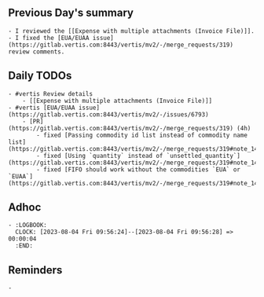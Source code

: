 ## Previous Day's summary
	- I reviewed the [[Expense with multiple attachments (Invoice File)]].
	- I fixed the [EUA/EUAA issue](https://gitlab.vertis.com:8443/vertis/mv2/-/merge_requests/319) review comments.
## Daily TODOs
	- #vertis Review details
		- [[Expense with multiple attachments (Invoice File)]]
	- #vertis [EUA/EUAA issue](https://gitlab.vertis.com:8443/vertis/mv2/-/issues/6793)
		- [PR](https://gitlab.vertis.com:8443/vertis/mv2/-/merge_requests/319) (4h)
			- fixed [Passing commodity id list instead of commodity name list](https://gitlab.vertis.com:8443/vertis/mv2/-/merge_requests/319#note_14512)
			- fixed [Using `quantity` instead of `unsettled_quantity`](https://gitlab.vertis.com:8443/vertis/mv2/-/merge_requests/319#note_14508)
			- fixed [FIFO should work without the commodities `EUA` or `EUAA`](https://gitlab.vertis.com:8443/vertis/mv2/-/merge_requests/319#note_14587)
## Adhoc
	- :LOGBOOK:
	  CLOCK: [2023-08-04 Fri 09:56:24]--[2023-08-04 Fri 09:56:28] =>  00:00:04
	  :END:
## Reminders
	-